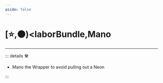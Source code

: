 ```yaml
---
aside: false
---
```

# [⭐,🟠)<laborBundle</labor>,<motor>Mano</motor>

---

<!-- =================================================== -->
<!-- =================================================== -->
<!-- =================================================== -->
<!-- =================================================== -->
<!-- =================================================== -->
::: details 🛠

- Mano the Wrapper to avoid pulling out a Neon

:::
